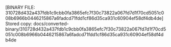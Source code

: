 [BINARY FILE: 310728d432a437fdb1c9cbb0fa3865efc7f30c73822a067fd7d1f70cd5051c008b6966b0446215867a6fadcd71fdd1cf86d35ca931c60904ef58df4db4de]
Stored copy: docs/converted-binary/310728d432a437fdb1c9cbb0fa3865efc7f30c73822a067fd7d1f70cd5051c008b6966b0446215867a6fadcd71fdd1cf86d35ca931c60904ef58df4db4de
